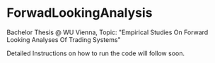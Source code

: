 # ForwadLookingAnalysis
Bachelor Thesis @ WU Vienna, Topic: "Empirical Studies On Forward Looking Analyses Of Trading Systems"

Detailed Instructions on how to run the code will follow soon.
